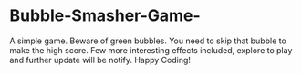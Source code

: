 # Bubble-Smasher-Game-
A simple game. Beware of green bubbles. You need to skip that bubble to make the high score. Few more interesting effects included, explore to play and further update will be notify. Happy Coding!
